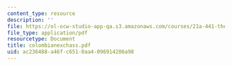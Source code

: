 ```yaml
---
content_type: resource
description: ''
file: https://ol-ocw-studio-app-qa.s3.amazonaws.com/courses/21a-441-the-conquest-of-america-spring-2004/ac236488a46fc6510aa4096914206a98_colombianexchass.pdf
file_type: application/pdf
resourcetype: Document
title: colombianexchass.pdf
uid: ac236488-a46f-c651-0aa4-096914206a98
---
```

